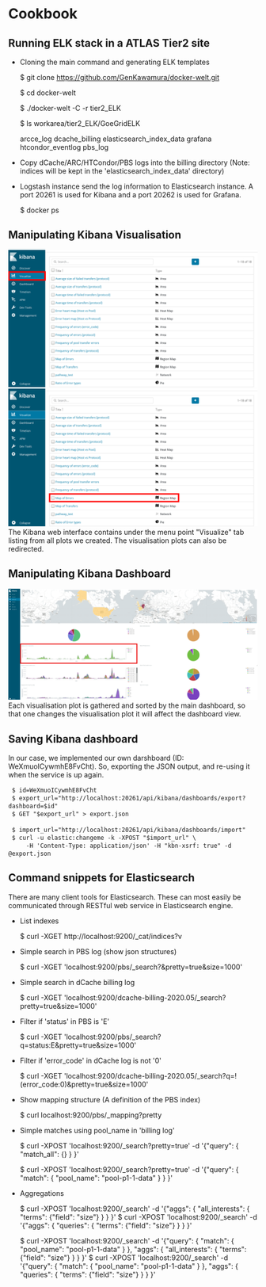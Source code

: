 # Cookbook

## Running ELK stack in a ATLAS Tier2 site

* Cloning the main command and generating ELK templates

    $  git clone https://github.com/GenKawamura/docker-welt.git

    $  cd docker-welt

    $  ./docker-welt -C -r tier2_ELK


    $ ls workarea/tier2_ELK/GoeGridELK

    arcce_log  dcache_billing  elasticsearch_index_data  grafana  htcondor_eventlog  pbs_log

* Copy dCache/ARC/HTCondor/PBS logs into the billing directory (Note: indices will be kept in the 'elasticsearch_index_data' directory)

* Logstash instance send the log information to Elasticsearch instance. A port 20261 is used for Kibana and a port 20262 is used for Grafana.

    $ docker ps



## Manipulating Kibana Visualisation
![Kibana Visualisation Tab](images/kibana_vis1.png)
![Selecting a Kibana Visualisation Panel](images/kibana_vis2.png)
The Kibana web interface contains under the menu point "Visualize" tab listing from all plots we created. The visualisation plots can also be redirected.

## Manipulating Kibana Dashboard
![Manipulating Kibana Main Dashboard](images/kibana_main1.png)
Each visualisation plot is gathered and sorted by the main dashboard, so that one changes the visualisation plot it will affect the dashboard view.


## Saving Kibana dashboard
In our case, we implemented our own darshboard (ID: WeXmuoICywmhE8FvCht). So, exporting the JSON output, and re-using it when the service is up again.

     $ id=WeXmuoICywmhE8FvCht
     $ export_url="http://localhost:20261/api/kibana/dashboards/export?dashboard=$id"
     $ GET "$export_url" > export.json

     $ import_url="http://localhost:20261/api/kibana/dashboards/import"
     $ curl -u elastic:changeme -k -XPOST "$import_url" \
         -H 'Content-Type: application/json' -H "kbn-xsrf: true" -d @export.json


## Command snippets for Elasticsearch
There are many client tools for Elasticsearch. These can most easily be communicated through RESTful web service in Elasticsearch engine.

* List indexes

     $ curl -XGET http://localhost:9200/_cat/indices?v

* Simple search in PBS log (show json structures)

     $ curl -XGET 'localhost:9200/pbs/_search?&pretty=true&size=1000'

* Simple search in dCache billing log

     $ curl -XGET 'localhost:9200/dcache-billing-2020.05/_search?pretty=true&size=1000'


* Filter if 'status' in PBS is 'E'

     $ curl -XGET 'localhost:9200/pbs/_search?q=status:E&pretty=true&size=1000'

* Filter if 'error_code' in dCache log is not '0'

     $ curl -XGET 'localhost:9200/dcache-billing-2020.05/_search?q=!(error_code:0)&pretty=true&size=1000'


* Show mapping structure (A definition of the PBS index)

     $ curl localhost:9200/pbs/_mapping?pretty


* Simple matches using pool_name in 'billing log'

     $ curl -XPOST 'localhost:9200/_search?pretty=true' -d '{"query": { "match_all": {} } }'

     $ curl -XPOST 'localhost:9200/_search?pretty=true' -d '{"query": { "match": { "pool_name": "pool-p1-1-data" } } }'


* Aggregations

     $ curl -XPOST 'localhost:9200/_search' -d '{"aggs": { "all_interests": { "terms": {"field": "size"} } } }'
     $ curl -XPOST 'localhost:9200/_search' -d '{"aggs": { "queries": { "terms": {"field": "size"} } } }'
     
     $ curl -XPOST 'localhost:9200/_search' -d '{"query": { "match": { "pool_name": "pool-p1-1-data" } }, "aggs": { "all_interests": { "terms": {"field": "size"} } } }'
     $ curl -XPOST 'localhost:9200/_search' -d '{"query": { "match": { "pool_name": "pool-p1-1-data" } }, "aggs": { "queries": { "terms": {"field": "size"} } } }'

